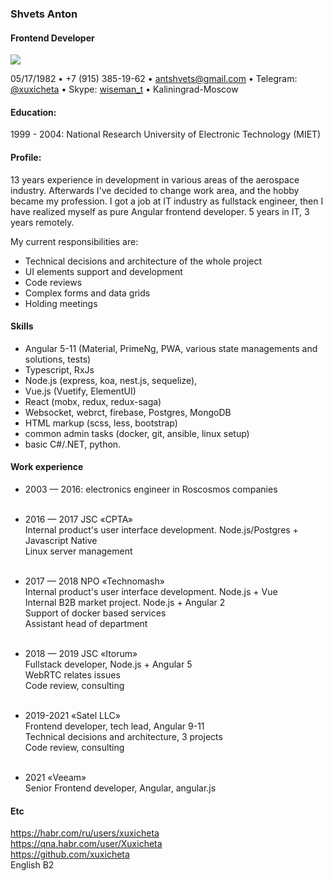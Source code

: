 ### Shvets Anton
#### Frontend Developer
<img src="https://avatars1.githubusercontent.com/u/35596024?s=400&u=f1b1ce9566e7fb7d7fd8d4d10a05a456b8a3e87c&v=4">

05/17/1982 • +7 (915) 385-19-62 • antshvets@gmail.com • Telegram: <a href="https://t.me/xuxicheta">@xuxicheta</a>
 • Skype: <a href="https://join.skype.com/invite/bzMqHzgpd1k4">wiseman_t</a> • Kaliningrad-Moscow


#### Education:
1999 - 2004: National Research University of Electronic Technology (MIET) 
#### Profile:
13 years experience in development in various areas of the aerospace industry. Afterwards I've decided to change work area, and the hobby became my profession.
I got a job at IT industry as fullstack engineer, then I have realized myself as pure Angular frontend developer.
5 years in IT, 3 years remotely. 

My current responsibilities are:
* Technical decisions and architecture of the whole project
* UI elements support and development
* Code reviews
* Complex forms and data grids
* Holding meetings

#### Skills
* Angular 5-11 (Material, PrimeNg, PWA, various state managements and solutions, tests) <br>
* Typescript, RxJs <br>
* Node.js (express, koa, nest.js, sequelize),<br>
* Vue.js (Vuetify, ElementUI)<br>
* React (mobx, redux, redux-saga)
* Websocket, webrct, firebase, Postgres, MongoDB<br>
* HTML markup (scss, less, bootstrap)<br>
* common admin tasks (docker, git, ansible, linux setup)<br>
* basic C#/.NET, python.

#### Work experience
* 2003 — 2016:  electronics engineer in Roscosmos companies<br><br>

* 2016 — 2017  JSC «CPTA» <br>
Internal product's user interface development. Node.js/Postgres + Javascript Native<br>
Linux server management<br><br>

* 2017 — 2018  NPO «Technomash»<br>
Internal product's user interface development. Node.js + Vue<br>
Internal B2B market project. Node.js + Angular 2<br>
Support of docker based services<br>
Assistant head of department<br><br>

* 2018 — 2019  JSC «Itorum»<br>
Fullstack developer, Node.js + Angular 5<br>
WebRTC relates issues<br>
Code review, consulting<br><br>

* 2019-2021   «Satel LLC»<br>
Frontend developer, tech lead, Angular 9-11<br>
Technical decisions and architecture, 3 projects<br>
Code review, consulting<br><br>

* 2021   «Veeam»<br>
Senior Frontend developer, Angular, angular.js<br>


#### Etc
https://habr.com/ru/users/xuxicheta <br>
https://qna.habr.com/user/Xuxicheta <br>
https://github.com/xuxicheta <br>
English B2
